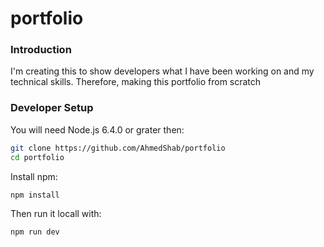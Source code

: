 # portfolio

### Introduction 

I'm creating this to show developers what I have been working on and my technical skills. Therefore, making this portfolio from scratch

### Developer Setup
You will need Node.js 6.4.0 or grater then:

```bash
git clone https://github.com/AhmedShab/portfolio
cd portfolio 
```
Install npm:

```bash
npm install
```
Then run it locall with:

```bash
npm run dev
```

